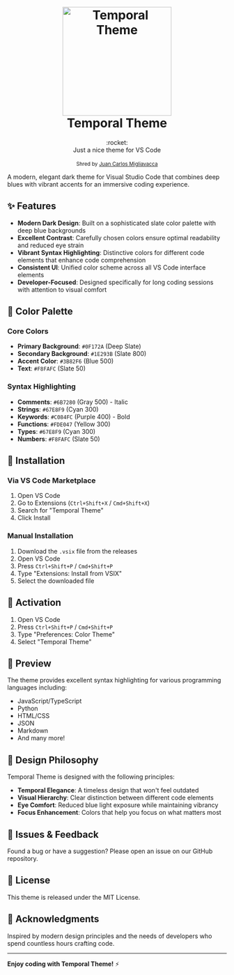 <h1 align="center">
  <br>
  <a href="http://github.com/elbrodelche"><img src="https://i.imgur.com/KEiNKpz.png" alt="Temporal Theme" width="250"></a>
  <br>
Temporal Theme
  <br>
</h1>
<div align="center">
  :rocket:
</div>
<div align="center">
  Just a nice theme for VS Code
</div>

<br />

<div align="center">
  <sub>Shred by
  <a href="">
  Juan Carlos Migliavacca
  </a>
</div>


A modern, elegant dark theme for Visual Studio Code that combines deep blues with vibrant accents for an immersive coding experience.

## ✨ Features

- **Modern Dark Design**: Built on a sophisticated slate color palette with deep blue backgrounds
- **Excellent Contrast**: Carefully chosen colors ensure optimal readability and reduced eye strain
- **Vibrant Syntax Highlighting**: Distinctive colors for different code elements that enhance code comprehension
- **Consistent UI**: Unified color scheme across all VS Code interface elements
- **Developer-Focused**: Designed specifically for long coding sessions with attention to visual comfort

## 🎨 Color Palette

### Core Colors

- **Primary Background**: `#0F172A` (Deep Slate)
- **Secondary Background**: `#1E293B` (Slate 800)
- **Accent Color**: `#3B82F6` (Blue 500)
- **Text**: `#F8FAFC` (Slate 50)

### Syntax Highlighting

- **Comments**: `#6B7280` (Gray 500) - Italic
- **Strings**: `#67E8F9` (Cyan 300)
- **Keywords**: `#C084FC` (Purple 400) - Bold
- **Functions**: `#FDE047` (Yellow 300)
- **Types**: `#67E8F9` (Cyan 300)
- **Numbers**: `#F8FAFC` (Slate 50)

## 🚀 Installation

### Via VS Code Marketplace

1. Open VS Code
2. Go to Extensions (`Ctrl+Shift+X` / `Cmd+Shift+X`)
3. Search for "Temporal Theme"
4. Click Install

### Manual Installation

1. Download the `.vsix` file from the releases
2. Open VS Code
3. Press `Ctrl+Shift+P` / `Cmd+Shift+P`
4. Type "Extensions: Install from VSIX"
5. Select the downloaded file

## 🔧 Activation

1. Open VS Code
2. Press `Ctrl+Shift+P` / `Cmd+Shift+P`
3. Type "Preferences: Color Theme"
4. Select "Temporal Theme"

## 📸 Preview

The theme provides excellent syntax highlighting for various programming languages including:

- JavaScript/TypeScript
- Python
- HTML/CSS
- JSON
- Markdown
- And many more!

## 🎯 Design Philosophy

Temporal Theme is designed with the following principles:

- **Temporal Elegance**: A timeless design that won't feel outdated
- **Visual Hierarchy**: Clear distinction between different code elements
- **Eye Comfort**: Reduced blue light exposure while maintaining vibrancy
- **Focus Enhancement**: Colors that help you focus on what matters most

## 🐛 Issues & Feedback

Found a bug or have a suggestion? Please open an issue on our GitHub repository.

## 📝 License

This theme is released under the MIT License.

## 🙏 Acknowledgments

Inspired by modern design principles and the needs of developers who spend countless hours crafting code.

---

**Enjoy coding with Temporal Theme!** ⚡
